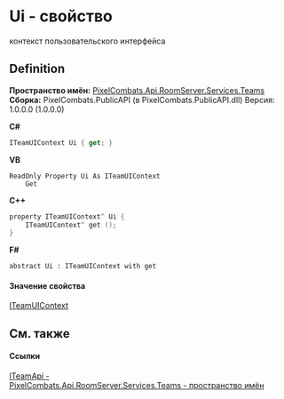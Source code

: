 # Ui - свойство


контекст пользовательского интерфейса



## Definition
**Пространство имён:** <a href="7587643b-f6ff-4512-becd-cc6af1ddbef0">PixelCombats.Api.RoomServer.Services.Teams</a>  
**Сборка:** PixelCombats.PublicAPI (в PixelCombats.PublicAPI.dll) Версия: 1.0.0.0 (1.0.0.0)

**C#**
``` C#
ITeamUIContext Ui { get; }
```
**VB**
``` VB
ReadOnly Property Ui As ITeamUIContext
	Get
```
**C++**
``` C++
property ITeamUIContext^ Ui {
	ITeamUIContext^ get ();
}
```
**F#**
``` F#
abstract Ui : ITeamUIContext with get
```



#### Значение свойства
<a href="93c6fcd3-3adb-34d6-fb99-6474730f920e">ITeamUIContext</a>

## См. также


#### Ссылки
<a href="a3487b23-3eb6-2d7d-d40d-3390ab0d53dc">ITeamApi - </a>  
<a href="7587643b-f6ff-4512-becd-cc6af1ddbef0">PixelCombats.Api.RoomServer.Services.Teams - пространство имён</a>  
